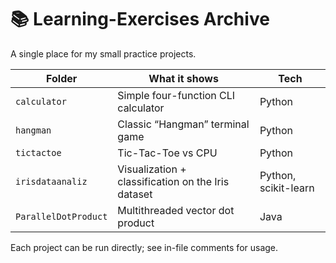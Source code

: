 # 📚 Learning-Exercises Archive

A single place for my small practice projects.

| Folder | What it shows | Tech |
|--------|---------------|------|
| `calculator` | Simple four-function CLI calculator | Python |
| `hangman` | Classic “Hangman” terminal game | Python |
| `tictactoe` | Tic-Tac-Toe vs CPU | Python |
| `irisdataanaliz` | Visualization + classification on the Iris dataset | Python, scikit-learn |
| `ParallelDotProduct` | Multithreaded vector dot product | Java |

Each project can be run directly; see in-file comments for usage.
